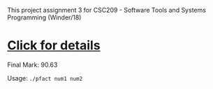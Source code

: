 This project assignment 3 for CSC209 - Software Tools and Systems Programming (Winder/18)
# [Click for details](https://archive.is/PMM4t)
Final Mark: 90.63

Usage: `./pfact num1 num2`
